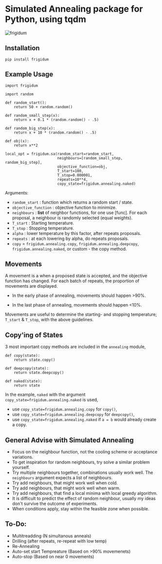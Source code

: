 # Simulated Annealing package for Python, using tqdm

![frigidum](https://gitlab.com/whendrik/frigidum/-/raw/master/images/frigidum_0.9.1.gif)

## Installation

```
pip install frigidum
```

## Example Usage

```
import frigidum

import random

def random_start():
    return 50 + random.random()

def random_small_step(x):
    return x + 0.1 * (random.random() - .5)

def random_big_step(x):
    return x + 10 * (random.random() - .5)

def obj(x):
    return x**2

local_opt = frigidum.sa(random_start=random_start, 
                        neighbours=[random_small_step, random_big_step], 
                        objective_function=obj, 
                        T_start=100, 
                        T_stop=0.000001, 
                        repeats=10**4, 
                        copy_state=frigidum.annealing.naked)
```

Arguments:
 - `random_start` : function which returns a random start / state.
 - `objective_function` : objective function to minimize.
 - `neighbours` : **list** of neighbor functions, for one use [func]. For each proposal, a neighbour is randomly selected (equal weights).
 - `T_start` : Starting temperature.
 - `T_stop` : Stopping temperature.
 - `alpha` : lower temperature by this factor, after repeats proposals.
 - `repeats` : at each lowering by alpha, do repeats proposals.
 - `copy`  = `frigidum.annealing.copy`, `frigidum.annealing.deepcopy`, `frigidum.annealing.naked`, or custom - the copy method.


## Movements

A movement is a when a proposed state is accepted, and the objective function has changed. For each batch of repeats, the proportion of movements are displayed.

- In the early phase of annealing, movements should happen >90%.

- In the last phase of annealing, movements should happen <10%.

Movements are useful to determine the starting- and stopping temperature; `T_start` & `T_stop`, with the above guidelines.

## Copy'ing of States

3 most important copy methods are included in the `annealing` module,

```
def copy(state):
	return state.copy()

def deepcopy(state):
	return state.deepcopy()

def naked(state):
	return state
```

In the example, `naked` with the argument `copy_state=frigidum.annealing.naked` is used,

- use `copy_state=frigidum.annealing.copy` for `copy()`,
- use `copy_state=frigidum.annealing.deepcopy` for `deepcopy()`,
- use `copy_state=frigidum.annealing.naked` if `a = b` would already create a copy.

## General Advise with Simulated Annealing

- Focus on the neighbour function, not the cooling scheme or acceptance variations.
- To get inspiration for random neighbours, try solve a similar problem yourself.
- Try multiple neighbours together, combinations usually work well. The `neighbours` argument expects a list of neighbours.
- Try add neighbours, that might work well when cold.
- Try add neighbours, that might work well when warm.
- Try add neighbours, that find a local minima with local greedy algorithm.
- It is difficult to predict the effect of random neighbour, usually my ideas don't survive the outcome of experiments.
- When conditions apply, stay within the feasible zone when possible.


## To-Do:

- Multitreadding (N simultanous anneals)
- Drilling (after repeats, re-repeat with low temp)
- Re-Annealing
- Auto-set start Tempreature (Based on >90% movemenets)
- Auto-stop (Based on near 0 movements)
